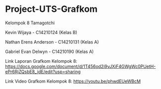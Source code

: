 # Project-UTS-Grafkom
Kelompok 8 Tamagotchi

Kevin Wijaya - C14210124 (Kelas B)

Nathan Erens Anderson - C14210131 (Kelas A)

Gabriel Evan Delwyn - C14210190 (Kelas A)

Link Laporan Grafkom Kelompok 8: https://docs.google.com/document/d/1T456od2i9vJXiF4GWgWc0PUetH-ePr6RjZQsbE8_jdE/edit?usp=sharing 

Link Video Grafkom Kelompok 8: https://youtu.be/phwdEUeWBcM
